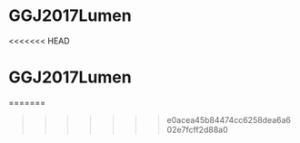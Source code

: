 # GGJ2017Lumen
<<<<<<< HEAD
# GGJ2017Lumen
=======
>>>>>>> e0acea45b84474cc6258dea6a602e7fcff2d88a0
